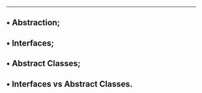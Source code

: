 -------------------------
• Abstraction;
--------------------------
• Interfaces;
---------------------------
• Abstract Classes;
----------------------------------
• Interfaces vs Abstract Classes.
-----------------------------------
